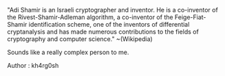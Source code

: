 "Adi Shamir is an Israeli cryptographer and inventor. He is a co-inventor of the Rivest-Shamir-Adleman algorithm, a co-inventor of the Feige-Fiat-Shamir identification scheme, one of the inventors of differential cryptanalysis and has made numerous contributions to the fields of cryptography and computer science." ~(Wikipedia)

Sounds like a really complex person to me.

Author : kh4rg0sh
